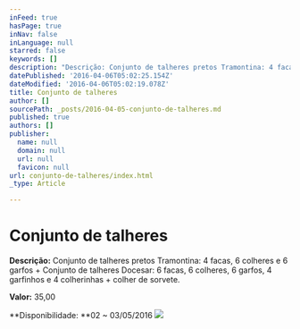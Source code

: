 ```yaml
---
inFeed: true
hasPage: true
inNav: false
inLanguage: null
starred: false
keywords: []
description: "Descrição: Conjunto de talheres pretos Tramontina: 4 facas, 6 colheres e 6 garfos +\_Conjunto de talheres Docesar: 6 facas, 6 colheres, 6 garfos, 4 garfinhos e 4 colherinhas + colher de sorvete."
datePublished: '2016-04-06T05:02:25.154Z'
dateModified: '2016-04-06T05:02:19.078Z'
title: Conjunto de talheres
author: []
sourcePath: _posts/2016-04-05-conjunto-de-talheres.md
published: true
authors: []
publisher:
  name: null
  domain: null
  url: null
  favicon: null
url: conjunto-de-talheres/index.html
_type: Article

---
```

# Conjunto de talheres

**Descrição:** Conjunto de talheres pretos Tramontina: 4 facas, 6 colheres e 6 garfos + Conjunto de talheres Docesar: 6 facas, 6 colheres, 6 garfos, 4 garfinhos e 4 colherinhas + colher de sorvete.

**Valor:** 35,00

**Disponibilidade: **02 ~ 03/05/2016
![](https://the-grid-user-content.s3-us-west-2.amazonaws.com/39bb51ae-64fe-4250-8c24-56fa41414a78.jpg)